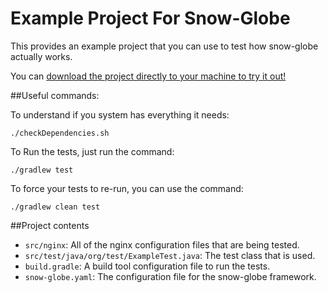 # Example Project For Snow-Globe

This provides an example project that you can use to test how snow-globe actually works.

You can [download the project directly to your machine to try it out!](https://minhaskamal.github.io/DownGit/#/home?url=https://github.com/Kroger-Technology/Snow-Globe/tree/master/exampleUsage)

##Useful commands:

To understand if you system has everything it needs:
```
./checkDependencies.sh
```

To Run the tests, just run the command:

```
./gradlew test
```

To force your tests to re-run, you can use the command:

```
./gradlew clean test
```

##Project contents

- `src/nginx`: All of the nginx configuration files that are being tested.
- `src/test/java/org/test/ExampleTest.java`: The test class that is used.
- `build.gradle`: A build tool configuration file to run the tests.
- `snow-globe.yaml`: The configuration file for the snow-globe framework.